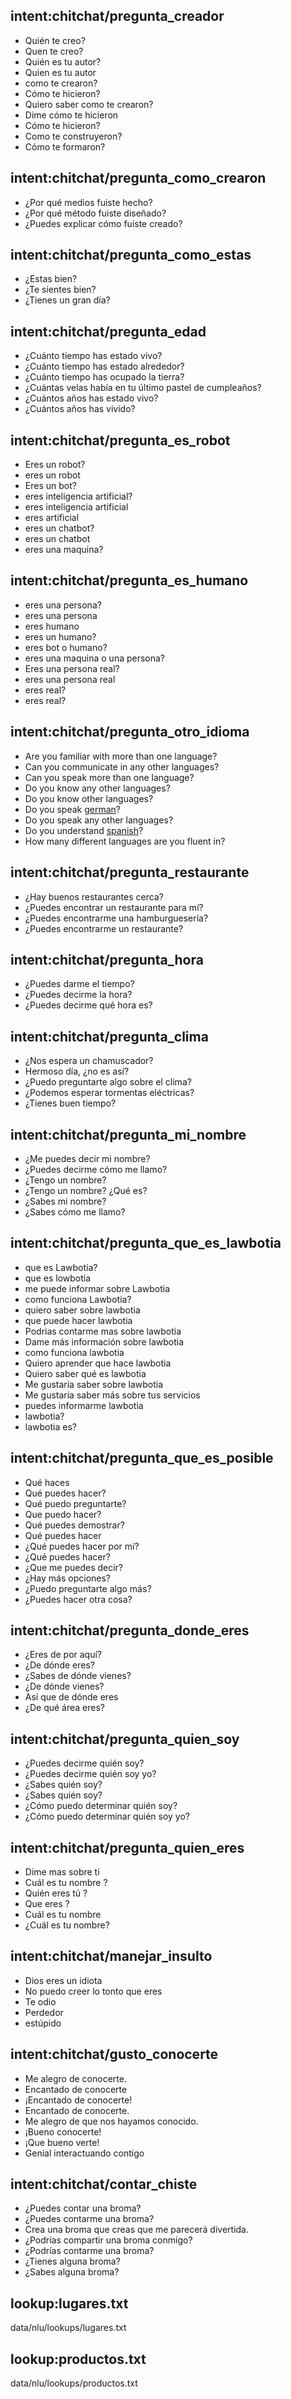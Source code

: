 ## intent:chitchat/pregunta_creador
- Quién te creo?
- Quen te creo?
- Quién es tu autor?
- Quien es tu autor
- como te crearon?
- Cómo te hicieron?
- Quiero saber como te crearon?
- Dime cómo te hicieron
- Cómo te hicieron?
- Como te construyeron?
- Cómo te formaron?

## intent:chitchat/pregunta_como_crearon
- ¿Por qué medios fuiste hecho?
- ¿Por qué método fuiste diseñado?
- ¿Puedes explicar cómo fuiste creado?

## intent:chitchat/pregunta_como_estas
- ¿Estas bien?
- ¿Te sientes bien?
- ¿Tienes un gran día?

## intent:chitchat/pregunta_edad
- ¿Cuánto tiempo has estado vivo?
- ¿Cuánto tiempo has estado alrededor?
- ¿Cuánto tiempo has ocupado la tierra?
- ¿Cuántas velas había en tu último pastel de cumpleaños?
- ¿Cuántos años has estado vivo?
- ¿Cuántos años has vivido?

## intent:chitchat/pregunta_es_robot
- Eres un robot?
- eres un robot
- Eres un  bot?
- eres inteligencia artificial?
- eres inteligencia artificial
- eres artificial
- eres un chatbot?
- eres un chatbot
- eres una maquina?

## intent:chitchat/pregunta_es_humano
- eres una persona?
- eres una persona
- eres humano
- eres un humano?
- eres bot o humano?
- eres una maquina o una persona?
- Eres una persona real?
- eres una persona real
- eres real?
- eres real?

## intent:chitchat/pregunta_otro_idioma
- Are you familiar with more than one language?
- Can you communicate in any other languages?
- Can you speak more than one language?
- Do you know any other languages?
- Do you know other languages?
- Do you speak [german](language)?
- Do you speak any other languages?
- Do you understand [spanish](language)?
- How many different languages are you fluent in?

## intent:chitchat/pregunta_restaurante
- ¿Hay buenos restaurantes cerca?
- ¿Puedes encontrar un restaurante para mí?
- ¿Puedes encontrarme una hamburguesería?
- ¿Puedes encontrarme un restaurante?


## intent:chitchat/pregunta_hora
- ¿Puedes darme el tiempo?
- ¿Puedes decirme la hora?
- ¿Puedes decirme qué hora es?


## intent:chitchat/pregunta_clima
- ¿Nos espera un chamuscador?
- Hermoso día, ¿no es así?
- ¿Puedo preguntarte algo sobre el clima?
- ¿Podemos esperar tormentas eléctricas?
- ¿Tienes buen tiempo?


## intent:chitchat/pregunta_mi_nombre
- ¿Me puedes decir mi nombre?
- ¿Puedes decirme cómo me llamo?
- ¿Tengo un nombre?
- ¿Tengo un nombre? ¿Qué es?
- ¿Sabes mi nombre?
- ¿Sabes cómo me llamo?


## intent:chitchat/pregunta_que_es_lawbotia
- que es Lawbotia?
- que es lowbotia
- me puede informar sobre Lawbotia
- como funciona Lawbotia?
- quiero saber sobre lawbotia
- que puede hacer lawbotia
- Podrias contarme mas sobre lawbotia
- Dame más información sobre lawbotia
- como funciona lawbotia
- Quiero aprender que hace lawbotia
- Quiero saber qué es lawbotia
- Me gustaría saber sobre lawbotia
- Me gustaría saber más sobre tus servicios
- puedes informarme lawbotia
- lawbotia?
- lawbotia es?

## intent:chitchat/pregunta_que_es_posible
- Qué haces
- Qué puedes hacer?
- Qué puedo preguntarte?
- Que puedo hacer?
- Qué puedes demostrar?
- Qué puedes hacer
- ¿Qué puedes hacer por mi?
- ¿Qué puedes hacer?
- ¿Que me puedes decir?
- ¿Hay más opciones?
- ¿Puedo preguntarte algo más?
- ¿Puedes hacer otra cosa?

## intent:chitchat/pregunta_donde_eres
- ¿Eres de por aquí?
- ¿De dónde eres?
- ¿Sabes de dónde vienes?
- ¿De dónde vienes?
- Así que de dónde eres
- ¿De qué área eres?


## intent:chitchat/pregunta_quien_soy
- ¿Puedes decirme quién soy?
- ¿Puedes decirme quién soy yo?
- ¿Sabes quién soy?
- ¿Sabes quién soy?
- ¿Cómo puedo determinar quién soy?
- ¿Cómo puedo determinar quién soy yo?

## intent:chitchat/pregunta_quien_eres
- Dime mas sobre ti
- Cuál es tu nombre ?
- Quién eres tú ?
- Que eres ?
- Cuál es tu nombre
- ¿Cuál es tu nombre?

## intent:chitchat/manejar_insulto
- Dios eres un idiota
- No puedo creer lo tonto que eres
- Te odio
- Perdedor
- estúpido

## intent:chitchat/gusto_conocerte
- Me alegro de conocerte.
- Encantado de conocerte
- ¡Encantado de conocerte!
- Encantado de conocerte.
- Me alegro de que nos hayamos conocido.
- ¡Bueno conocerte!
- ¡Que bueno verte!
- Genial interactuando contigo


## intent:chitchat/contar_chiste
- ¿Puedes contar una broma?
- ¿Puedes contarme una broma?
- Crea una broma que creas que me parecerá divertida.
- ¿Podrías compartir una broma conmigo?
- ¿Podrías contarme una broma?
- ¿Tienes alguna broma?
- ¿Sabes alguna broma?

## lookup:lugares.txt
  data/nlu/lookups/lugares.txt

## lookup:productos.txt
  data/nlu/lookups/productos.txt